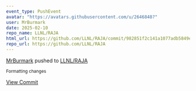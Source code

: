```yaml
---
event_type: PushEvent
avatar: "https://avatars.githubusercontent.com/u/2646848?"
user: MrBurmark
date: 2025-02-10
repo_name: LLNL/RAJA
html_url: https://github.com/LLNL/RAJA/commit/982851f2c141a1077adb5849efffb12fe663f30e
repo_url: https://github.com/LLNL/RAJA
---
```


<a href='https://github.com/MrBurmark' target='_blank'>MrBurmark</a> pushed to <a href='https://github.com/LLNL/RAJA' target='_blank'>LLNL/RAJA</a>

<small>Formatting changes</small>

<a href='https://github.com/LLNL/RAJA/commit/982851f2c141a1077adb5849efffb12fe663f30e' target='_blank'>View Commit</a>